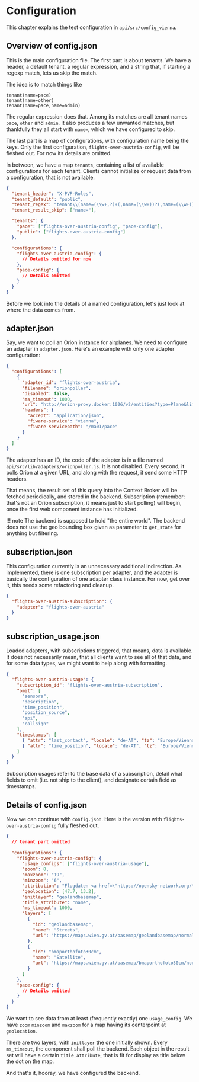 # Configuration

This chapter explains the test configuration in
`api/src/config_vienna`.

## Overview of config.json

This is the main configuration file. The first part is about
tenants. We have a header, a default tenant, a regular
expression, and a string that, if starting a regexp match,
lets us skip the match.

The idea is to match things like

```
tenant(name=pace)
tenant(name=other)
tenant(name=pace,name=admin)
```

The regular expression does that. Among its matches are all 
tenant names `pace`, `other` and `admin`. It also produces 
a few unwanted matches, but thankfully they all start with 
`name=`, which we have configured to skip.

The last part is a map of configurations, with configuration
name being the keys. Only the first configuration,
`flights-over-austria-config`, will be fleshed out. For now
its details are omitted.

In between, we have a map `tenants`, containing a list of
available configurations for each tenant. Clients cannot
initialize or request data from a configuration, that is not
available.

```json
{
  "tenant_header": "X-PVP-Roles",
  "tenant_default": "public",
  "tenant_regex": "tenant\\(name=(\\w+,?)+(,name=(\\w+))?(,name=(\\w+))?(,name=(\\w+))?\\)",
  "tenant_result_skip": ["name="],

  "tenants": {
    "pace": ["flights-over-austria-config", "pace-config"],
    "public": ["flights-over-austria-config"]
  },

  "configurations": {
    "flights-over-austria-config": {
      // Details omitted for now
    },
    "pace-config": {
      // Details omitted
    }
  }
}
```

Before we look into the details of a named configuration, let's
just look at where the data comes from.

## adapter.json

Say, we want to poll an Orion instance for airplanes. We need
to configure an adapter in `adapter.json`. Here's an example
with only one adapter configuration:

```json
{
  "configurations": [
    {
      "adapter_id": "flights-over-austria",
      "filename": "orionpoller",
      "disabled": false,
      "ms_timeout": 1000,
      "url": "http://orion-proxy.docker:1026/v2/entities?type=Plane&limit=1000&options=keyValues",
      "headers": {
        "accept": "application/json",
        "fiware-service": "vienna",
        "fiware-servicepath": "/ma01/pace"
      }
    }
  ]
}
```

The adapter has an ID, the code of the adapter is in a file
named `api/src/lib/adapters/orionpoller.js`. It is not
disabled. Every second, it polls Orion at a given URL, and
along with the request, it send some HTTP headers.

That means, the result set of this query into the Context
Broker will be fetched periodically, and stored in the
backend. Subscription (remember: that's not an Orion
subscription, it means just to start polling) will begin,
once the first web component instance has initialized.

!!! note
    The backend is supposed to hold "the entire world". The
    backend does not use the geo bounding box given as 
    parameter to `get_state` for anything but filtering. 
    

## subscription.json

This configuration currently is an unnecessary additional
indirection. As implemented, there is one subscription per
adapter, and the adapter is basically the configuration of
one adapter class instance. For now, get over it, this needs
some refactoring and cleanup.

```json
{
  "flights-over-austria-subscription": {
    "adapter": "flights-over-austria"
  }
}
```

## subscription_usage.json

Loaded adapters, with subscriptions triggered, that means,
data is available. It does not necessarily mean, that all 
clients want to see all of that data, and for some data types,
we might want to help along with formatting.

```json
{
  "flights-over-austria-usage": {
    "subscription_id": "flights-over-austria-subscription",
    "omit": [
      "sensors",
      "description",
      "time_position",
      "position_source",
      "spi",
      "callsign"
    ],
    "timestamps": [
      { "attr": "last_contact", "locale": "de-AT", "tz": "Europe/Vienna" },
      { "attr": "time_position", "locale": "de-AT", "tz": "Europe/Vienna" }
    ]
  }
}
```

Subscription usages refer to the base data of a
subscription, detail what fields to omit (i.e. not ship to
the client), and designate certain field as timestamps.

## Details of config.json

Now we can continue with `config.json`. Here is the version 
with `flights-over-austria-config` fully fleshed out.

```json
{
  // tenant part omitted
  
  "configurations": {
    "flights-over-austria-config": {
      "usage_configs": ["flights-over-austria-usage"],
      "zoom": 8,
      "maxzoom": "19",
      "minzoom": "6",
      "attribution": "Flugdaten <a href=\"https://opensky-network.org/\" target=\"_blank\">OpenSkyNetwork</a>; Kartenmaterial &copy; <a href=\"https://basemap.at/en/#lizenz\" target=\"_blank\">basemap.at</a>",
      "geolocation": [47.7, 13.2],
      "initlayer": "geolandbasemap",
      "title_attribute": "name",
      "ms_timeout": 1000,
      "layers": [
        {
          "id": "geolandbasemap",
          "name": "Streets",
          "url": "https://maps.wien.gv.at/basemap/geolandbasemap/normal/google3857/{z}/{y}/{x}.png"
        },
        {
          "id": "bmaporthofoto30cm",
          "name": "Satellite",
          "url": "https://maps.wien.gv.at/basemap/bmaporthofoto30cm/normal/google3857/{z}/{y}/{x}.jpeg"
        }
      ]
    },
    "pace-config": {
      // Details omitted
    }
  }
}
```

We want to see data from at least (frequently exactly) one
`usage_config`. We have `zoom` `minzoom` and `maxzoom` for a
map having its centerpoint at `geolocation`.

There are two layers, with `initlayer` the one initially
shown. Every `ms_timeout`, the component shall poll the
backend. Each object in the result set will have a certain
`title_attribute`, that is fit for display as title below
the dot on the map.

And that's it, hooray, we have configured the backend.
